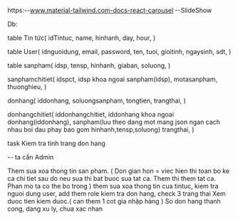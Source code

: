 https:--www.material-tailwind.com-docs-react-carousel --SlideShow

Db:

table Tin tức(
idTintuc,
name,
hinhanh,
day,
hour,
)

table User(
idnguoidung,
email,
password,
ten,
tuoi,
gioitinh,
ngaysinh,
sdt,
)

table sanpham(
idsp,
tensp,
hinhanh,
giaban,
soluong,
)

sanphamchitiet(
idspct,
idsp khoa ngoai sanpham(idsp),
motasanpham,
thuonghieu,
)

donhang(
iddonhang,
soluongsanpham,
tongtien,
trangthai,
)

donhangchitiet(
iddonhangchitiet,
iddonhang khoa ngoai donhang(iddonhang),
sanpham(luu theo dang mot mang json ngan cach nhau boi dau phay bao gom hinhanh,tensp,soluong)
trangthai,
)

task
Kiem tra tinh trang don hang

-- ta cần
Admin

Them sua xoa thong tin san pham. ( Don gian hon = viec hien thi toan bo ke ca chi tiet sau do neu sua thi bat buoc sua tat ca. Them thi them tat ca. Phan mo ta co the bo trong )
them sua xoa thong tin cua tintuc,
kiem tra nguoi dung user, add them role
kiem tra don hang, check 3 trang thai
Xem duoc tien kiem duoc.( can them 1 cot gia nhập hàng )
So don hang thanh cong, dang xu ly, chua xac nhan
